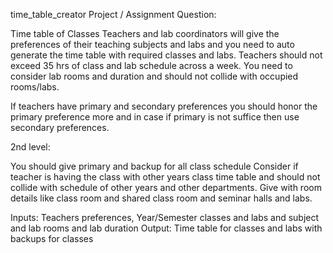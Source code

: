 time_table_creator
Project / Assignment Question:

Time table of Classes
Teachers and lab coordinators will give the preferences of their teaching subjects and labs and you need to auto generate the time table with required classes and labs. Teachers should not exceed 35 hrs of class and lab schedule across a week. You need to consider lab rooms and duration and should not collide with occupied rooms/labs.

If teachers have primary and secondary preferences you should honor the primary preference more and in case if primary is not suffice then use secondary preferences.

2nd level:

You should give primary and backup for all class schedule Consider if teacher is having the class with other years class time table and should not collide with schedule of other years and other departments. Give with room details like class room and shared class room and seminar halls and labs.

Inputs: Teachers preferences, Year/Semester classes and labs and subject and lab rooms and lab duration Output: Time table for classes and labs with backups for classes

